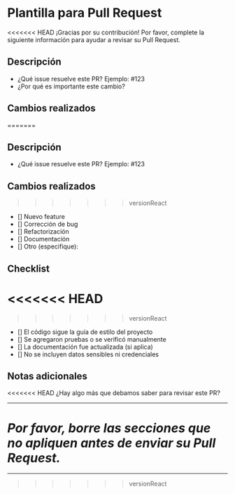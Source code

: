 # Plantilla para Pull Request

<<<<<<< HEAD
¡Gracias por su contribución! Por favor, complete la siguiente información para ayudar a revisar su Pull Request.

## Descripción

- ¿Qué issue resuelve este PR? Ejemplo: #123
- ¿Por qué es importante este cambio?

## Cambios realizados
=======
<!-- ¡Gracias por su contribución! Por favor, complete la siguiente información para ayudar a revisar su Pull Request. -->

## Descripción

- ¿Qué issue resuelve este PR?
  Ejemplo: #123

## Cambios realizados

>>>>>>> versionReact
- [] Nuevo feature
- [] Corrección de bug
- [] Refactorización
- [] Documentación
- [] Otro (especifique):

## Checklist
<<<<<<< HEAD
=======

>>>>>>> versionReact
- [] El código sigue la guía de estilo del proyecto
- [] Se agregaron pruebas o se verificó manualmente
- [] La documentación fue actualizada (si aplica)
- [] No se incluyen datos sensibles ni credenciales

## Notas adicionales

<<<<<<< HEAD
¿Hay algo más que debamos saber para revisar este PR?

---

*Por favor, borre las secciones que no apliquen antes de enviar su Pull Request.*
=======
<!-- ¿Hay algo más que debamos saber para revisar este PR? -->

---

<!-- Por favor, borre las secciones que no apliquen antes de enviar su Pull Request. -->
>>>>>>> versionReact
